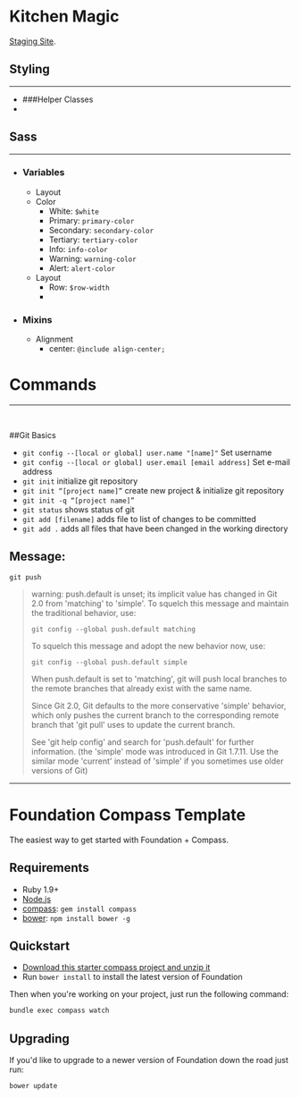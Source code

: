 Kitchen Magic 
===

[Staging Site](http://southeast.kitchenmagic.com).

## Styling
---
- ###Helper Classes
- 



## Sass
---
- ### Variables
    + Layout
    + Color
        * White: `$white`
        * Primary: `primary-color`
        * Secondary: `secondary-color`
        * Tertiary: `tertiary-color`
        * Info: `info-color`
        * Warning: `warning-color`
        * Alert: `alert-color`
    + Layout
        * Row: `$row-width`
        * 
    
- ### Mixins
    + Alignment
        + center: `@include align-center;`







# Commands
---

<br />

##Git Basics
* `git config --[local or global] user.name "[name]"` Set username
* `git config --[local or global] user.email [email address]` Set e-mail address
* `git init` initialize git repository
* `git init “[project name]”` create new project & initialize git repository
* `git init -q “[project name]”`
* `git status` shows status of git
* `git add [filename]` adds file to list of changes to be committed
* `git add .` adds all files that have been changed in the working directory



Message:
---
`git push` 
> warning: push.default is unset; its implicit value has changed in
Git 2.0 from 'matching' to 'simple'. To squelch this message
and maintain the traditional behavior, use:
>
> `git config --global push.default matching`
>
> To squelch this message and adopt the new behavior now, use:
>
> `git config --global push.default simple`
>
> When push.default is set to 'matching', git will push local branches
to the remote branches that already exist with the same name.
>
> Since Git 2.0, Git defaults to the more conservative 'simple'
behavior, which only pushes the current branch to the corresponding
remote branch that 'git pull' uses to update the current branch.
>
> See 'git help config' and search for 'push.default' for further information.
(the 'simple' mode was introduced in Git 1.7.11. Use the similar mode
'current' instead of 'simple' if you sometimes use older versions of Git)




---
# Foundation Compass Template

The easiest way to get started with Foundation + Compass.

## Requirements

  * Ruby 1.9+
  * [Node.js](http://nodejs.org)
  * [compass](http://compass-style.org/): `gem install compass`
  * [bower](http://bower.io): `npm install bower -g`

## Quickstart

  * [Download this starter compass project and unzip it](https://github.com/zurb/foundation-compass-template/archive/master.zip)
  * Run `bower install` to install the latest version of Foundation
  
Then when you're working on your project, just run the following command:

```bash
bundle exec compass watch
```

## Upgrading

If you'd like to upgrade to a newer version of Foundation down the road just run:

```bash
bower update
```